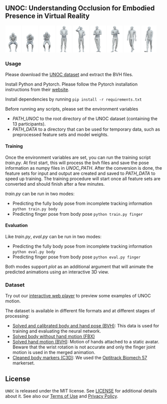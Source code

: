 ## UNOC: Understanding Occlusion for Embodied Presence in Virtual Reality
<p float="left">
<img src="./images/1.png" width="10%"/>
<img src="./images/2.png" width="10%"/>
<img src="./images/3.png" width="10%"/>
<img src="./images/4.png" width="10%"/>
<img src="./images/5.png" width="10%"/>
<img src="./images/6.png" width="10%"/>
<img src="./images/7.png" width="10%"/>
<img src="./images/8.png" width="10%"/>
<img src="./images/9.png" width="10%"/>
<p>

### Usage

Please download the [UNOC dataset](https://cloud.tugraz.at/index.php/s/ykqxA7HxYMnwbXr) and extract the BVH files.

Install Python and Pytorch. Please follow the Pytorch installation instructions from their [website](https://pytorch.org/get-started/locally/).

Install dependencies by running `pip install -r requirements.txt`

Before running any scripts, please set the environment variables

- _PATH_UNOC_ to the root directory of the UNOC dataset (containing the 13 participants).
- _PATH_DATA_ to a directory that can be used for temporary data, such as preprocessed feature sets and model weights.

#### Training

Once the environment variables are set, you can run the training script _train.py_. At first start, this will process the bvh files and save the pose
information as numpy files in _UNOC_PATH_. After the conversion is done, the feature sets for input and output are created and saved to _PATH_DATA_ to speed up
training. The training procedure will start once all feature sets are converted and should finish after a few minutes.

_train.py_ can be run in two modes:

- Predicting the fully body pose from incomplete tracking information `python train.py body`
- Predicting finger pose from body pose `python train.py finger`

#### Evaluation

Like _train.py_, _eval.py_ can be run in two modes:

- Predicting the fully body pose from incomplete tracking information `python eval.py body`
- Predicting finger pose from body pose `python eval.py finger`

Both modes support _plot_ as an additional argument that will animate the predicted animations using an interactive 3D view.

### Dataset

Try out our [interactive web player](https://dabeschte.github.io/UNOC-Demo/) to preview some examples of UNOC motion.

The dataset is available in different file formats and at different stages of processing:

- [Solved and calibrated body and hand pose (BVH)](https://cloud.tugraz.at/index.php/s/ykqxA7HxYMnwbXr): This data is used for training and evaluating the
  neural network.
- [Solved body without hand motion (FBX)](https://cloud.tugraz.at/index.php/s/NjdGBey6zaiayAb)
- [Solved hand motion (BVH)](https://cloud.tugraz.at/index.php/s/x4aorYcgtXoCLSL): Motion of hands attached to a static avatar. Beware that the wrist rotation is not accurate and only the finger joint
  motion is used in the merged animation.
- [Cleaned body markers (C3D)](https://cloud.tugraz.at/index.php/s/q7KQ5gkkeP5QGoS): We used
  the [Optitrack Biomech 57](https://v22.wiki.optitrack.com/index.php?title=Biomech_(57)) markerset.
  
## License

`UNOC` is released under the MIT license. See [LICENSE](LICENSE.txt) for additional details about it.
See also our [Terms of Use](https://opensource.facebook.com/legal/terms) and [Privacy Policy](https://opensource.facebook.com/legal/privacy).
